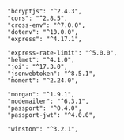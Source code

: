     "bcryptjs": "^2.4.3",
    "cors": "^2.8.5",
    "cross-env": "^7.0.0",
    "dotenv": "^10.0.0",
    "express": "^4.17.1",

    "express-rate-limit": "^5.0.0",
    "helmet": "^4.1.0",
    "joi": "^17.3.0",
    "jsonwebtoken": "^8.5.1",
    "moment": "^2.24.0",

    "morgan": "^1.9.1",
    "nodemailer": "^6.3.1",
    "passport": "^0.4.0",
    "passport-jwt": "^4.0.0",

    "winston": "^3.2.1",

